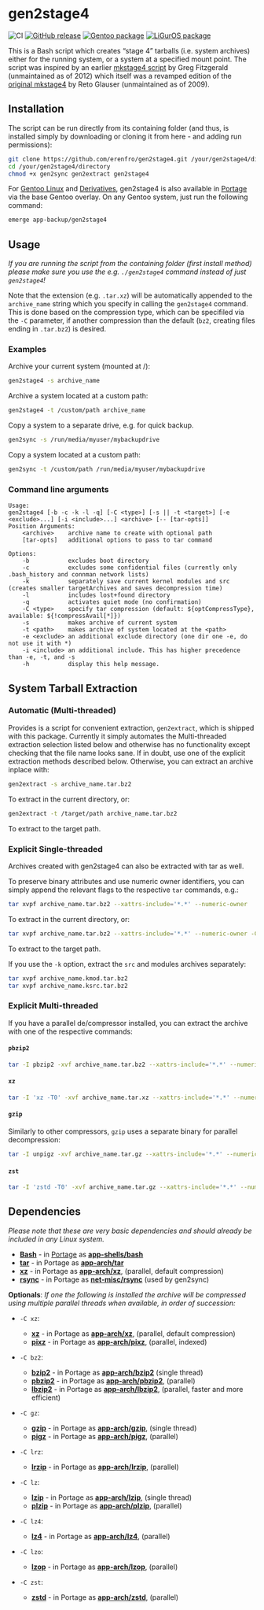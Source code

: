 # gen2stage4

![CI](https://github.com/erenfro/gen2stage4/workflows/CI/badge.svg)
[![GitHub release](https://img.shields.io/github/release/erenfro/gen2stage4.svg)](https://GitHub.com/erenfro/gen2stage4/releases/)
[![Gentoo package](https://repology.org/badge/version-for-repo/gentoo/gen2stage4.svg?header=Gentoo)](https://repology.org/project/gen2stage4/versions)
[![LiGurOS package](https://repology.org/badge/version-for-repo/liguros_stable/gen2stage4.svg?header=LiGurOS)](https://repology.org/project/gen2stage4/versions)

This is a Bash script which creates “stage 4” tarballs (i.e. system archives) either for the running system, or a system at a specified mount point.
The script was inspired by an earlier [mkstage4 script](https://github.com/gregf/bin/blob/master/mkstage4) by Greg Fitzgerald (unmaintained as of 2012) which itself was a revamped edition of the [original mkstage4](http://blinkeye.ch/dokuwiki/doku.php/projects/mkstage4) by Reto Glauser (unmaintained as of 2009).

## Installation

The script can be run directly from its containing folder (and thus, is installed simply by downloading or cloning it from here - and adding run permissions):

```bash
git clone https://github.com/erenfro/gen2stage4.git /your/gen2stage4/directory
cd /your/gen2stage4/directory
chmod +x gen2sync gen2extract gen2stage4
```

For [Gentoo Linux](http://en.wikipedia.org/wiki/Gentoo_linux) and [Derivatives](http://en.wikipedia.org/wiki/Category:Gentoo_Linux_derivatives), gen2stage4 is also available in [Portage](http://en.wikipedia.org/wiki/Portage_(software)) via the base Gentoo overlay.
On any Gentoo system, just run the following command:

```bash
emerge app-backup/gen2stage4
```

## Usage

*If you are running the script from the containing folder (first install method) please make sure you use the e.g. `./gen2stage4` command instead of just `gen2stage4`!*

Note that the extension (e.g. `.tar.xz`) will be automatically appended to the `archive_name` string which you specify in calling the `gen2stage4` command.
This is done based on the compression type, which can be specifiled via the `-C` parameter, if another compression than the default (`bz2`, creating files ending in `.tar.bz2`) is desired.

### Examples

Archive your current system (mounted at /):

```bash
gen2stage4 -s archive_name
```

Archive a system located at a custom path:

```bash
gen2stage4 -t /custom/path archive_name
```

Copy a system to a separate drive, e.g. for quick backup.

```bash
gen2sync -s /run/media/myuser/mybackupdrive
```

Copy a system located at a custom path:

```bash
gen2sync -t /custom/path /run/media/myuser/mybackupdrive
```

### Command line arguments

```console
Usage:
gen2stage4 [-b -c -k -l -q] [-C <type>] [-s || -t <target>] [-e <exclude>...] [-i <include>...] <archive> [-- [tar-opts]]
Position Arguments:
    <archive>    archive name to create with optional path
    [tar-opts]   additional options to pass to tar command

Options:
    -b           excludes boot directory
    -c           excludes some confidential files (currently only .bash_history and connman network lists)
    -k           separately save current kernel modules and src (creates smaller targetArchives and saves decompression time)
    -l           includes lost+found directory
    -q           activates quiet mode (no confirmation)
    -C <type>    specify tar compression (default: ${optCompressType}, available: ${!compressAvail[*]})
    -s           makes archive of current system
    -t <path>    makes archive of system located at the <path>
    -e <exclude> an additional exclude directory (one dir one -e, do not use it with *)
    -i <include> an additional include. This has higher precedence than -e, -t, and -s
    -h           display this help message.
```

## System Tarball Extraction

### Automatic (Multi-threaded)

Provides is a script for convenient extraction, `gen2extract`, which is shipped with this package. Currently it simply automates the Multi-threaded extraction selection listed below and otherwise has no functionality except checking that the file name looks sane.
If in doubt, use one of the explicit extraction methods described below. Otherwise, you can extract an archive inplace with:

```bash
gen2extract -s archive_name.tar.bz2
```
To extract in the current directory, or:

```bash
gen2extract -t /target/path archive_name.tar.bz2
```
To extract to the target path.

### Explicit Single-threaded

Archives created with gen2stage4 can also be extracted with tar as well.

To preserve binary attributes and use numeric owner identifiers, you can simply append the relevant flags to the respective `tar` commands, e.g.:

```bash
tar xvpf archive_name.tar.bz2 --xattrs-include='*.*' --numeric-owner
```
To extract in the current directory, or:
```bash
tar xvpf archive_name.tar.bz2 --xattrs-include='*.*' --numeric-owner -C /target/path
```
To extract to the target path.

If you use the `-k` option, extract the `src` and modules archives separately:

```bash
tar xvpf archive_name.kmod.tar.bz2
tar xvpf archive_name.ksrc.tar.bz2
```

### Explicit Multi-threaded

If you have a parallel de/compressor installed, you can extract the archive with one of the respective commands:

#### `pbzip2`

```bash
tar -I pbzip2 -xvf archive_name.tar.bz2 --xattrs-include='*.*' --numeric-owner
```

#### `xz`

```bash
tar -I 'xz -T0' -xvf archive_name.tar.xz --xattrs-include='*.*' --numeric-owner
```

#### `gzip`

Similarly to other compressors, `gzip` uses a separate binary for parallel decompression:

```bash
tar -I unpigz -xvf archive_name.tar.gz --xattrs-include='*.*' --numeric-owner
```

#### `zst`

```bash
tar -I 'zstd -T0' -xvf archive_name.tar.gz --xattrs-include='*.*' --numeric-owner
```

## Dependencies

*Please note that these are very basic dependencies and should already be included in any Linux system.*

* **[Bash](https://www.gnu.org/software/bash/)** - in [Portage](http://en.wikipedia.org/wiki/Portage_(software)) as **[app-shells/bash](https://packages.gentoo.org/packages/app-shells/bash)**
* **[tar](https://www.gnu.org/software/tar/)** - in Portage as **[app-arch/tar](https://packages.gentoo.org/packages/app-arch/tar)**
* **[xz](https://tukaani.org/xz/)** - in Portage as **[app-arch/xz](https://packages.gentoo.org/packages/app-arch/xz-utils)**, (parallel, default compression)
* **[rsync](https://rsync.samba.org/)** - in Portage as **[net-misc/rsync](https://packages.gentoo.org/packages/net-misc/rsync)** (used by gen2sync)

**Optionals**:
*If one the following is installed the archive will be compressed using multiple parallel threads when available, in order of succession:*

* `-C xz`:
  * **[xz](https://tukaani.org/xz/)** - in Portage as **[app-arch/xz](https://packages.gentoo.org/packages/app-arch/xz-utils)**, (parallel, default compression)
  * **[pixz](https://github.com/vasi/pixz)** - in Portage as **[app-arch/pixz](https://packages.gentoo.org/packages/app-arch/pixz)**, (parallel, indexed)

* `-C bz2`:
  * **[bzip2](https://gitlab.com/federicomenaquintero/bzip2)** - in Portage as **[app-arch/bzip2](https://packages.gentoo.org/packages/app-arch/bzip2)** (single thread)
  * **[pbzip2](https://launchpad.net/pbzip2/)** - in Portage as **[app-arch/pbzip2](https://packages.gentoo.org/packages/app-arch/pbzip2)**, (parallel)
  * **[lbzip2](https://github.com/kjn/lbzip2/)** - in Portage as **[app-arch/lbzip2](https://packages.gentoo.org/packages/app-arch/lbzip2)**, (parallel, faster and more efficient)

* `-C gz`:
  * **[gzip](https://www.gnu.org/software/gzip/)** - in Portage as **[app-arch/gzip](https://packages.gentoo.org/packages/app-arch/gzip)**, (single thread)
  * **[pigz](https://www.zlib.net/pigz/)** - in Portage as **[app-arch/pigz](https://packages.gentoo.org/packages/app-arch/pigz)**, (parallel)

* `-C lrz`:
  * **[lrzip](https://github.com/ckolivas/lrzip/)** - in Portage as **[app-arch/lrzip](https://packages.gentoo.org/packages/app-arch/lrzip)**, (parallel)

* `-C lz`:
  * **[lzip](https://www.nongnu.org/lzip/)** - in Portage as **[app-arch/lzip](https://packages.gentoo.org/packages/app-arch/lzip)**, (single thread)
  * **[plzip](https://www.nongnu.org/lzip/plzip.html)** - in Portage as **[app-arch/plzip](https://packages.gentoo.org/packages/app-arch/plzip)**, (parallel)

* `-C lz4`:
  * **[lz4](https://github.com/lz4/lz4)** - in Portage as **[app-arch/lz4](https://packages.gentoo.org/packages/app-arch/lz4)**, (parallel)

* `-C lzo`:
  * **[lzop](https://www.lzop.org/)** - in Portage as **[app-arch/lzop](https://packages.gentoo.org/packages/app-arch/lzop)**, (parallel)

* `-C zst`:
  * **[zstd](https://facebook.github.io/zstd/)** - in Portage as **[app-arch/zstd](https://packages.gentoo.org/packages/app-arch/zstd)**, (parallel)
